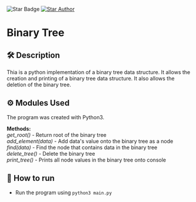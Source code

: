 ![Star Badge](https://img.shields.io/static/v1?style=flat&color=green&logo=python&label=MiniPy&message=%F0%9F%8C%9F%20If%20you%20found%20it%20useful) <a href="https://github.com/VinayakHegde">![Star Author](https://img.shields.io/static/v1?&style=flat&color=green&logo=github&label=Author&message=Vinayak%20Hegde)</a>

# Binary Tree

## 🛠️ Description

Thia is a python implementation of a binary tree data structure. It allows the creation and printing of a binary tree data structure. It also allows the deletion of the binary tree.

## ⚙️ Modules Used

The program was created with Python3.

**Methods:**\
 _get_root()_ - Return root of the binary tree\
 _add_element(data)_ - Add data's value onto the binary tree as a node\
 _find(data)_ - Find the node that contains data in the binary tree\
 _delete_tree()_ - Delete the binary tree\
 _print_tree()_ - Prints all node values in the binary tree onto console

## 🤖 How to run

- Run the program using `python3 main.py`

